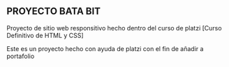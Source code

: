## PROYECTO BATA BIT

Proyecto de sitio web responsitivo hecho dentro del curso de platzi [Curso Definitivo de HTML y CSS]

Este es un proyecto hecho con ayuda de platzi con el fin de añadir a portafolio
